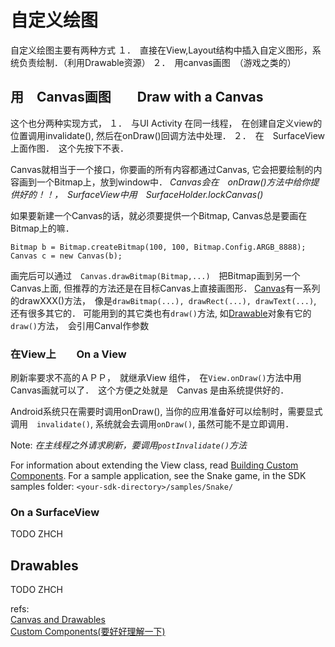 # 自定义绘图
自定义绘图主要有两种方式
１．　直接在View,Layout结构中插入自定义图形，系统负责绘制．（利用Drawable资源）
２．　用canvas画图　（游戏之类的）

## 用　Canvas画图　　Draw with a Canvas
这个也分两种实现方式，
１．　与UI Activity 在同一线程，　在创建自定义view的位置调用invalidate(), 然后在onDraw()回调方法中处理．
２．　在　SurfaceView　上面作图．　这个先按下不表．　

Canvas就相当于一个接口，你要画的所有内容都通过Canvas, 它会把要绘制的内容画到一个Bitmap上，放到window中．
*Canvas会在　onDraw()方法中给你提供好的！！，　SurfaceView中用　SurfaceHolder.lockCanvas()*

如果要新建一个Canvas的话，就必须要提供一个Bitmap, Canvas总是要画在Bitmap上的嘛．

	Bitmap b = Bitmap.createBitmap(100, 100, Bitmap.Config.ARGB_8888);
	Canvas c = new Canvas(b);
画完后可以通过　`Canvas.drawBitmap(Bitmap,...)`　把Bitmap画到另一个Canvas上面, 但推荐的方法还是在目标Canvas上直接画图形．
[Canvas][1]有一系列的drawXXX()方法，　像是`drawBitmap(...), drawRect(...), drawText(...)`, 还有很多其它的．
可能用到的其它类也有`draw()`方法, 如[Drawable][2]对象有它的`draw()`方法，　会引用Canval作参数

### 在View上　　On a View

刷新率要求不高的ＡＰＰ，　就继承View 组件，　在`View.onDraw()`方法中用Canvas画就可以了．　这个方便之处就是　Canvas 是由系统提供好的．

Android系统只在需要时调用onDraw(), 当你的应用准备好可以绘制时，需要显式调用　`invalidate()`, 系统就会去调用`onDraw()`, 虽然可能不是立即调用．

Note: *在主线程之外请求刷新，要调用`postInvalidate()`方法*

For information about extending the View class, read [Building Custom Components][3].
For a sample application, see the Snake game, in the SDK samples folder: `<your-sdk-directory>/samples/Snake/`

### On a SurfaceView
TODO ZHCH


## Drawables

TODO ZHCH


refs:  
[Canvas and Drawables](http://developer.android.com/guide/topics/graphics/2d-graphics.html)  
[Custom Components(要好好理解一下)](http://developer.android.com/guide/topics/ui/custom-components.html)  




[1]:http://developer.android.com/reference/android/graphics/Canvas.html
[2]: http://developer.android.com/reference/android/graphics/drawable/Drawable.html
[3]: http://developer.android.com/guide/topics/ui/custom-components.html